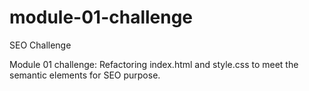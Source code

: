 # module-01-challenge
SEO Challenge 

Module 01 challenge: Refactoring index.html and style.css to meet the semantic elements for SEO purpose.  